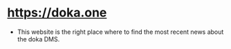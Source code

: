 # https://doka.one

- This website is the right place where to find the most recent news 
about the doka DMS.  
